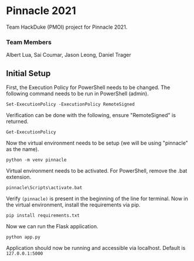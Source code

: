 # Pinnacle 2021
Team HackDuke (PMOI) project for Pinnacle 2021.

### Team Members
Albert Lua, Sai Coumar, Jason Leong, Daniel Trager

## Initial Setup
First, the Execution Policy for PowerShell needs to be changed. The following command needs to be run in PowerShell (admin).

```
Set-ExecutionPolicy -ExecutionPolicy RemoteSigned
```

Verification can be done with the following, ensure "RemoteSigned" is returned.

```
Get-ExecutionPolicy
```

Now the virtual environment needs to be setup (we will be using "pinnacle" as the name).

```
python -m venv pinnacle
```

Virtual environment needs to be activated. For PowerShell, remove the .bat extension.

```
pinnacle\Scripts\activate.bat
```

Verify `(pinnacle)` is present in the beginning of the line for terminal. Now in the virtual environment, install the requirements via pip.

```
pip install requirements.txt
```

Now we can run the Flask application.

```
python app.py
```

Application should now be running and accessible via localhost. Default is `127.0.0.1:5000`